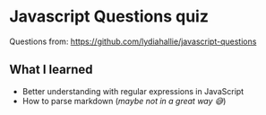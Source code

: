# Javascript Questions quiz

Questions from: <https://github.com/lydiahallie/javascript-questions>

## What I learned

- Better understanding with regular expressions in JavaScript
- How to parse markdown (_maybe not in a great way 😅_)
